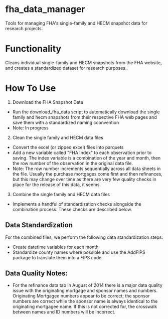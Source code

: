 # fha_data_manager
Tools for managing FHA's single-family and HECM snapshot data for research projects.

# Functionality
Cleans individual single-family and HECM snapshots from the FHA website, and creates a standardized dataset for research purposes.

# How To Use
1. Download the FHA Snapshot Data
- Run the download_fha_data script to automatically download the single family and hecm snapshots from their respective FHA web pages and save them with a standardized naming cconvention
- Note: In progress
2. Clean the single family and HECM data files
- Convert the excel (or zipped excel) files into parquets
- Add a new variable called "FHA Index" to each observation prior to saving. The index variable is a combination of the year and month, then the row number of the observation in the original data file.
- Note: The row number increments sequentially across all data sheets in the file. Usually the purchase mortgages come first and then refinances, but this may change over time as there are very few quality checks in place for the release of this data, it seems.
3. Combine the single family and HECM data files
- Implements a handful of standardization checks alongside the combination process. These checks are described below.

## Data Standardization
For the combined files, we perform the following data standardization steps:
- Create datetime variables for each month
- Standardize county names where possible and use the AddFIPS package to translate them into a FIPS code.

## Data Quality Notes:
- For the refinance data tab in August of 2014 there is a major data quality issue with the originating mortgage and sponsor names and numbers. Originating Mortgagee numbers appear to be correct; the sponsor numbers are correct while the sponsor name is always identical to the originating mortgagee name. If this is not corrected for, the crosswalk between names and ID numbers will be incorrect.